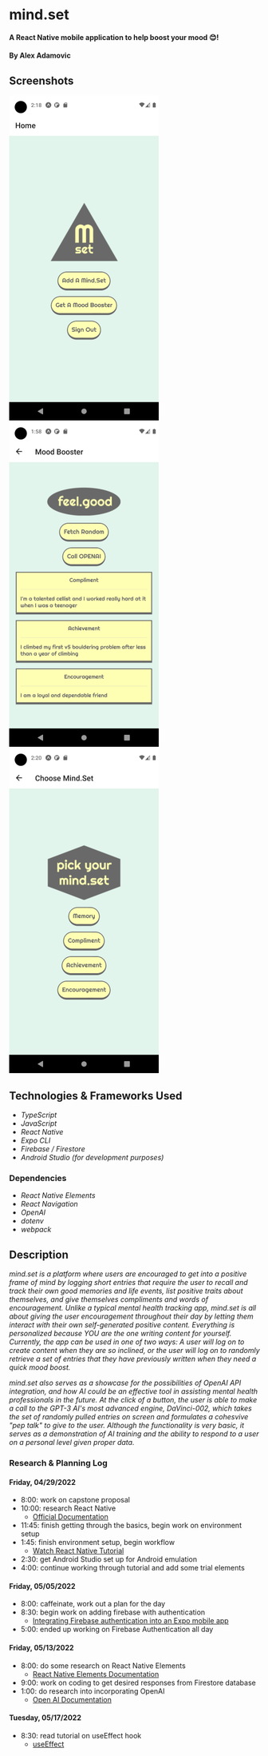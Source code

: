 # mind.set

#### A React Native mobile application to help boost your mood 😊!

#### By Alex Adamovic

## Screenshots

![image](/mind.set/assets/logo_screenshot.png) ![image](/mind.set/assets/screenshot2.png) ![image](/mind.set/assets/screenshot3.png)

## Technologies & Frameworks Used

* _TypeScript_
* _JavaScript_
* _React Native_
* _Expo CLI_
* _Firebase / Firestore_
* _Android Studio (for development purposes)_

### Dependencies

* _React Native Elements_
* _React Navigation_
* _OpenAI_
* _dotenv_
* _webpack_

## Description

_mind.set is a platform where users are encouraged to get into a positive frame of mind by logging short entries that require the user to recall and track their own good memories and life events, list positive traits about themselves, and give themselves compliments and words of encouragement. Unlike a typical mental health tracking app, mind.set is all about giving the user encouragement throughout their day by letting them interact with their own self-generated positive content. Everything is personalized because YOU are the one writing content for yourself. Currently, the app can be used in one of two ways: A user will log on to create content when they are so inclined, or the user will log on to randomly retrieve a set of entries that they have previously written when they need a quick mood boost._

_mind.set also serves as a showcase for the possibilities of OpenAI API integration, and how AI could be an effective tool in assisting mental health professionals in the future. At the click of a button, the user is able to make a call to the GPT-3 AI's most advanced engine, DaVinci-002, which takes the set of randomly pulled entries on screen and formulates a cohesvive "pep talk" to give to the user. Although the functionality is very basic, it serves as a demonstration of AI training and the ability to respond to a user on a personal level given proper data._

### Research & Planning Log
#### Friday, 04/29/2022
* 8:00: work on capstone proposal
* 10:00: research React Native
    * [Official Documentation](https://reactnative.dev/docs/getting-started)
* 11:45: finish getting through the basics, begin work on environment setup
* 1:45: finish environment setup, begin workflow
    * [Watch React Native Tutorial](https://www.youtube.com/watch?v=0-S5a0eXPoc)
* 2:30: get Android Studio set up for Android emulation
* 4:00: continue working through tutorial and add some trial elements

#### Friday, 05/05/2022
* 8:00: caffeinate, work out a plan for the day
* 8:30: begin work on adding firebase with authentication
    * [Integrating Firebase authentication into an Expo mobile app](https://blog.logrocket.com/integrating-firebase-authentication-expo-mobile-app/)
* 5:00: ended up working on Firebase Authentication all day

#### Friday, 05/13/2022
* 8:00: do some research on React Native Elements
    * [React Native Elements Documentation](https://reactnativeelements.com/docs)
* 9:00: work on coding to get desired responses from Firestore database
* 1:00: do research into incorporating OpenAI
    * [Open AI Documentation](https://beta.openai.com/docs/introduction)

#### Tuesday, 05/17/2022
* 8:30: read tutorial on useEffect hook
    * [useEffect](https://blog.logrocket.com/guide-to-react-useeffect-hook/)